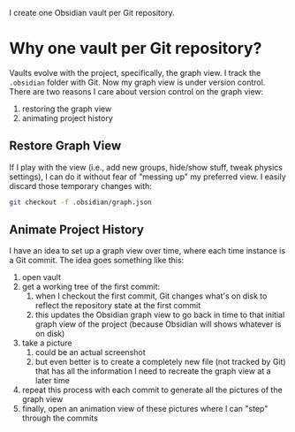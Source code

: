 I create one Obsidian vault per Git repository.

# Why one vault per Git repository?

Vaults evolve with the project, specifically, the graph view. I
track the `.obsidian` folder with Git. Now my graph view is under
version control. There are two reasons I care about version
control on the graph view:

1. restoring the graph view
2. animating project history

## Restore Graph View

If I play with the view (i.e., add new groups, hide/show stuff,
tweak physics settings), I can do it without fear of "messing up"
my preferred view. I easily discard those temporary changes with:

```bash
git checkout -f .obsidian/graph.json
```

## Animate Project History

I have an idea to set up a graph view over time, where each time
instance is a Git commit. The idea goes something like this:

1. open vault
1. get a working tree of the first commit:
    1. when I checkout the first commit, Git changes what's on
       disk to reflect the repository state at the first commit
    1. this updates the Obsidian graph view to go back in time to
       that initial graph view of the project (because Obsidian
       will shows whatever is on disk)
1. take a picture
    1. could be an actual screenshot
    1. but even better is to create a completely new file (not
       tracked by Git) that has all the information I need to
       recreate the graph view at a later time
1. repeat this process with each commit to generate all the
   pictures of the graph view
1. finally, open an animation view of these pictures where I can
   "step" through the commits
